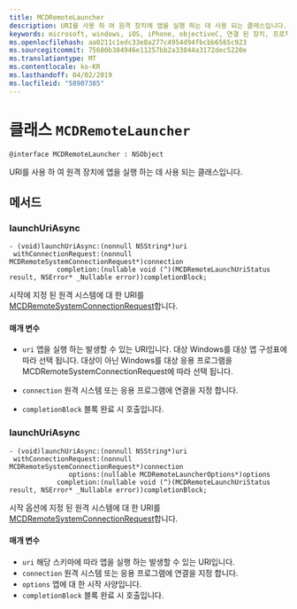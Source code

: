 ```yaml
---
title: MCDRemoteLauncher
description: URI를 사용 하 여 원격 장치에 앱을 실행 하는 데 사용 되는 클래스입니다.
keywords: microsoft, windows, iOS, iPhone, objectiveC, 연결 된 장치, 프로젝트 로마
ms.openlocfilehash: aa0211c1edc33e8a277c4954d94fbcbb6565c923
ms.sourcegitcommit: 75680b384946e11257bb2a33044a3172dec5220e
ms.translationtype: MT
ms.contentlocale: ko-KR
ms.lasthandoff: 04/02/2019
ms.locfileid: "58907385"
---
```

# <a name="class-mcdremotelauncher"></a>클래스 `MCDRemoteLauncher` 

```
@interface MCDRemoteLauncher : NSObject
```  

URI를 사용 하 여 원격 장치에 앱을 실행 하는 데 사용 되는 클래스입니다.


## <a name="methods"></a>메서드

### <a name="launchuriasync"></a>launchUriAsync
```
- (void)launchUriAsync:(nonnull NSString*)uri
 withConnectionRequest:(nonnull MCDRemoteSystemConnectionRequest*)connection
            completion:(nullable void (^)(MCDRemoteLaunchUriStatus result, NSError* _Nullable error))completionBlock;
```

시작에 지정 된 원격 시스템에 대 한 URI를 [MCDRemoteSystemConnectionRequest](MCDRemoteSystemConnectionRequest.md)합니다.

#### <a name="parameters"></a>매개 변수
* `uri` 앱을 실행 하는 발생할 수 있는 URI입니다.  대상 Windows를 대상 앱 구성표에 따라 선택 됩니다. 대상이 아닌 Windows를 대상 응용 프로그램을 MCDRemoteSystemConnectionRequest에 따라 선택 됩니다.

* `connection` 원격 시스템 또는 응용 프로그램에 연결을 지정 합니다.
* `completionBlock` 블록 완료 시 호출입니다.

### <a name="launchuriasync"></a>launchUriAsync
```
- (void)launchUriAsync:(nonnull NSString*)uri
 withConnectionRequest:(nonnull MCDRemoteSystemConnectionRequest*)connection
               options:(nullable MCDRemoteLauncherOptions*)options
            completion:(nullable void (^)(MCDRemoteLaunchUriStatus result, NSError* _Nullable error))completionBlock;
```

시작 옵션에 지정 된 원격 시스템에 대 한 URI를 [MCDRemoteSystemConnectionRequest](MCDRemoteSystemConnectionRequest.md)합니다.

#### <a name="parameters"></a>매개 변수
* `uri` 해당 스키마에 따라 앱을 실행 하는 발생할 수 있는 URI입니다.
* `connection` 원격 시스템 또는 응용 프로그램에 연결을 지정 합니다.
* `options` 앱에 대 한 시작 사양입니다.
* `completionBlock` 블록 완료 시 호출입니다.